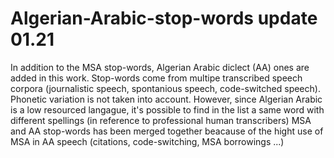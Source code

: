 # Algerian-Arabic-stop-words update 01.21
In addition to the MSA stop-words, Algerian Arabic diclect (AA) ones are added in this work.
Stop-words come from multipe transcribed speech corpora (journalistic speech, spontanious speech, code-switched speech). Phonetic variation is not taken into account.
However, since Algerian Arabic is a low resourced langague, it's possible to find in the list a same word with different spellings (in reference to professional human transcribers)
MSA and AA stop-words has been merged together beacause of the hight use of MSA in AA speech (citations, code-switching, MSA borrowings ...)
